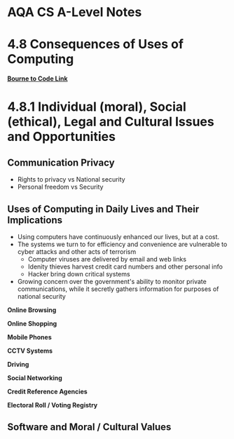 # AQA CS A-Level Notes

# 4.8 Consequences of Uses of Computing

**[Bourne to Code Link](https://bournetocode.com/projects/AQA_AS_Theory/pages/AQA-AS-Theory-3.8/assets/player/KeynoteDHTMLPlayer.html#0)**

# 4.8.1 Individual (moral), Social (ethical), Legal and Cultural Issues and Opportunities

## Communication Privacy
+ Rights to privacy vs National security
+ Personal freedom vs Security

## Uses of Computing in Daily Lives and Their Implications
+ Using computers have continuously enhanced our lives, but at a cost.
+ The systems we turn to for efficiency and convenience are vulnerable to cyber attacks and other acts of terrorism
  + Computer viruses are delivered by email and web links
  + Idenity thieves harvest credit card numbers and other personal info
  + Hacker bring down critical systems
+ Growing concern over the government's ability to monitor private communications, while it secretly gathers information for purposes of national security

**Online Browsing**

**Online Shopping**

**Mobile Phones**

**CCTV Systems**

**Driving**

**Social Networking**

**Credit Reference Agencies**

**Electoral Roll / Voting Registry**

## Software and Moral / Cultural Values
